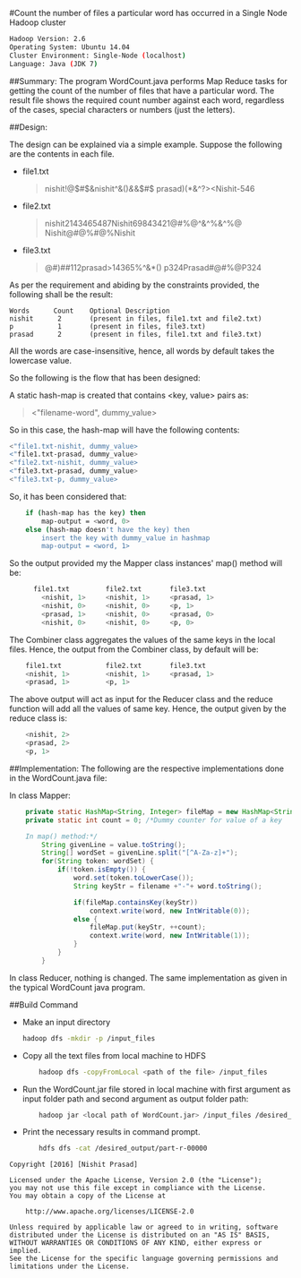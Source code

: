 #Count the number of files a particular word has occurred in a Single Node Hadoop cluster
```sh
Hadoop Version: 2.6
Operating System: Ubuntu 14.04
Cluster Environment: Single-Node (localhost)
Language: Java (JDK 7)
```
##Summary:
The program WordCount.java performs Map Reduce tasks for getting the count of the number of files that have a particular word. The result file shows the required count number against each word, regardless of the cases, special characters or numbers (just the letters).

##Design:

The design can be explained via a simple example.
Suppose the following are the contents in each file.

-   file1.txt
	>nishit!@$#$&nishit^&()*&*&$#$
	>prasad)(*&^?><Nishit-546

-   file2.txt
	>nishit2143465487Nishit69843421@#%@^&^%&^%@
	>Nishit@#@%#@%Nishit

-   file3.txt
	>@#)##112prasad>14365%^&*()
	>p324Prasad#@#%@P324

As per the requirement and abiding by the constraints provided, the following shall be the result:
```
Words      Count    Optional Description
nishit	    2		(present in files, file1.txt and file2.txt)
p	        1		(present in files, file3.txt)
prasad	    2		(present in files, file1.txt and file3.txt)
```
All the words are case-insensitive, hence, all words by default takes the lowercase value.

So the following is the flow that has been designed:

A static hash-map is created that contains <key, value> pairs as:
><"filename-word", dummy_value>

So in this case, the hash-map will have the following contents:
```sh
<"file1.txt-nishit, dummy_value>
<"file1.txt-prasad, dummy_value>
<"file2.txt-nishit, dummy_value>
<"file3.txt-prasad, dummy_value>
<"file3.txt-p, dummy_value>
```
So, it has been considered that:
```sh
	if (hash-map has the key) then
		map-output = <word, 0>
	else (hash-map doesn't have the key) then
		insert the key with dummy_value in hashmap
		map-output = <word, 1>
```
So the output provided my the Mapper class instances' map() method will be:
```sh
      file1.txt			file2.txt		file3.txt
		<nishit, 1>		<nishit, 1>		<prasad, 1>
		<nishit, 0>		<nishit, 0>		<p, 1>
		<prasad, 1>		<nishit, 0>		<prasad, 0>
		<nishit, 0>		<nishit, 0>		<p, 0>
```
The Combiner class aggregates the values of the same keys in the local files.
Hence, the output from the Combiner class, by default will be:
```sh
    file1.txt			file2.txt		file3.txt
	<nishit, 1>		    <nishit, 1>		<prasad, 1>
	<prasad, 1>			<p, 1>
```
The above output will act as input for the Reducer class and the reduce function will add all the values of same key.
Hence, the output given by the reduce class is:
```sh
    <nishit, 2>
    <prasad, 2>
    <p, 1>
```
##Implementation:
The following are the respective implementations done in the WordCount.java file:

In class Mapper:
```java
	private static HashMap<String, Integer> fileMap = new HashMap<String, Integer>();
	private static int count = 0; /*Dummy counter for value of a key

	In map() method:*/
		String givenLine = value.toString();
		String[] wordSet = givenLine.split("[^A-Za-z]+");
		for(String token: wordSet) {
			if(!token.isEmpty()) {
				word.set(token.toLowerCase());
				String keyStr = filename +"-"+ word.toString();

				if(fileMap.containsKey(keyStr))
					context.write(word, new IntWritable(0));
				else {
					fileMap.put(keyStr, ++count);
					context.write(word, new IntWritable(1));
				}
			}
		}
```
In class Reducer, nothing is changed. The same implementation as given in the typical WordCount java program.

##Build Command

- Make an input directory

    ```sh
    hadoop dfs -mkdir -p /input_files
    ```
- Copy all the text files from local machine to HDFS

    ```sh
        hadoop dfs -copyFromLocal <path of the file> /input_files
    ```
- Run the WordCount.jar file stored in local machine with first argument as input folder path and second argument as output folder path:

    ```sh
        hadoop jar <local path of WordCount.jar> /input_files /desired_output
    ```
- Print the necessary results in command prompt.

    ```sh	
        hdfs dfs -cat /desired_output/part-r-00000
    ```

```
Copyright [2016] [Nishit Prasad]

Licensed under the Apache License, Version 2.0 (the "License");
you may not use this file except in compliance with the License.
You may obtain a copy of the License at

    http://www.apache.org/licenses/LICENSE-2.0

Unless required by applicable law or agreed to in writing, software
distributed under the License is distributed on an "AS IS" BASIS,
WITHOUT WARRANTIES OR CONDITIONS OF ANY KIND, either express or implied.
See the License for the specific language governing permissions and
limitations under the License.
```
